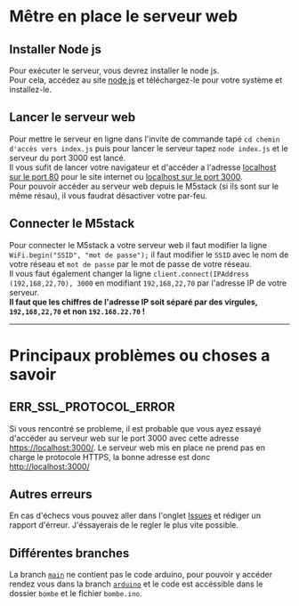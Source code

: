 # Mêtre en place le serveur web

  ## Installer Node js
  Pour exécuter le serveur, vous devrez installer le node js.  
  Pour cela, accédez au site [node js](https://nodejs.org/fr/download/) et téléchargez-le pour votre système et installez-le.  

  ## Lancer le serveur web
  Pour mettre le serveur en ligne dans l'invite de commande tapé `cd chemin d'accès vers index.js` puis pour lancer le serveur tapez `node index.js` et le serveur du port 3000 est lancé.  
  Il vous sufit de lancer votre navigateur et d'accéder a l'adresse [localhost sur le port 80](http://localhost/) pour le site internet ou [localhost sur le port 3000](http://localhost:3000/).  
  Pour pouvoir accéder au serveur web depuis le M5stack (si ils sont sur le même résau), il vous faudrat désactiver votre par-feu.  

  ## Connecter le M5stack
  Pour connecter le M5stack a votre serveur web il faut modifier la ligne `WiFi.begin("SSID", "mot de passe");` il faut modifier le `SSID` avec le nom de votre réseau et `mot de passe` par le mot de passe de votre réseau.  
  Il vous faut également changer la ligne `client.connect(IPAddress (192,168,22,70), 3000` en modifiant `192,168,22,70` par l'adresse IP de votre serveur.  
  __Il faut que les chiffres de l'adresse IP soit séparé par des virgules, `192,168,22,70` et non `192.168.22.70` !__

-----------------

# Principaux problèmes ou choses a savoir

  ## ERR_SSL_PROTOCOL_ERROR
  Si vous rencontré se probleme, il est probable que vous ayez essayé d'accéder au serveur web sur le port 3000 avec cette adresse [https://localhost:3000/](https://localhost:3000/). Le serveur web mis en place ne prend pas en charge le protocole HTTPS, la bonne adresse est donc [http://localhost:3000/](http://localhost:3000/)  
  
  ## Autres erreurs
  En cas d'échecs vous pouvez aller dans l'onglet [Issues](https://github.com/angerenage/SI_Ange/issues) et rédiger un rapport d'érreur. J'éssayerais de le regler le plus vite possible.  

  ## Différentes branches
  La branch [`main`](https://github.com/angerenage/SI_Ange/) ne contient pas le code arduino, pour pouvoir y accéder rendez vous dans la branch [`arduino`](https://github.com/angerenage/SI_Ange/tree/arduino) et le code est accéssible dans le dossier `bombe` et le fichier `bombe.ino`.  
